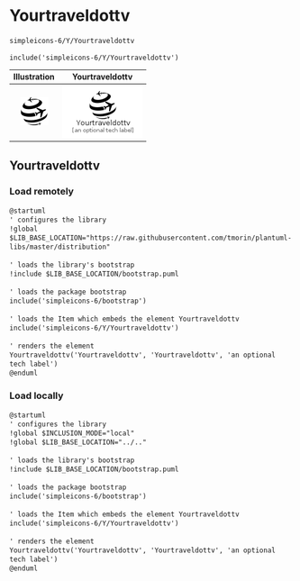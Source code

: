 # Yourtraveldottv


```text
simpleicons-6/Y/Yourtraveldottv
```

```text
include('simpleicons-6/Y/Yourtraveldottv')
```



| Illustration | Yourtraveldottv |
| :---: | :---: |
| ![illustration for Illustration](../../simpleicons-6/Y/Yourtraveldottv.png) | ![illustration for Yourtraveldottv](../../simpleicons-6/Y/Yourtraveldottv.Local.png) |




## Yourtraveldottv

### Load remotely
```plantuml
@startuml
' configures the library
!global $LIB_BASE_LOCATION="https://raw.githubusercontent.com/tmorin/plantuml-libs/master/distribution"

' loads the library's bootstrap
!include $LIB_BASE_LOCATION/bootstrap.puml

' loads the package bootstrap
include('simpleicons-6/bootstrap')

' loads the Item which embeds the element Yourtraveldottv
include('simpleicons-6/Y/Yourtraveldottv')

' renders the element
Yourtraveldottv('Yourtraveldottv', 'Yourtraveldottv', 'an optional tech label')
@enduml
```

### Load locally
```plantuml
@startuml
' configures the library
!global $INCLUSION_MODE="local"
!global $LIB_BASE_LOCATION="../.."

' loads the library's bootstrap
!include $LIB_BASE_LOCATION/bootstrap.puml

' loads the package bootstrap
include('simpleicons-6/bootstrap')

' loads the Item which embeds the element Yourtraveldottv
include('simpleicons-6/Y/Yourtraveldottv')

' renders the element
Yourtraveldottv('Yourtraveldottv', 'Yourtraveldottv', 'an optional tech label')
@enduml
```

